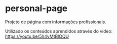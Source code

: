 # personal-page

Projeto de página com informações profissionais.

Utilizado os conteúdos aprendidos através do vídeo:
https://youtu.be/5h4vMtBlQQU